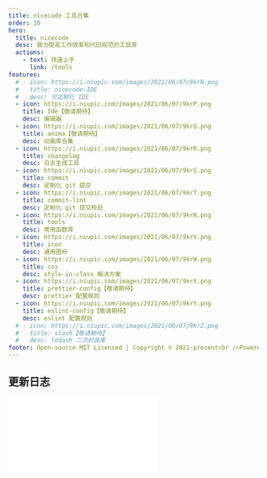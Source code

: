 ```yaml
---
title: nicecode 工具合集
order: 10
hero:
  title: nicecode
  desc: 致力提高工作效率和代码规范的工具库
  actions:
    - text: 快速上手
      link: /tools
features:
  # - icon: https://i.niupic.com/images/2021/06/07/9krN.png
  #   title: nicecode-IDE
  #   desc: 可定制化 IDE
  - icon: https://i.niupic.com/images/2021/06/07/9krP.png
    title: Ide【敬请期待】
    desc: 编辑器
  - icon: https://i.niupic.com/images/2021/06/07/9krQ.png
    title: anima【敬请期待】
    desc: 动画库合集
  - icon: https://i.niupic.com/images/2021/06/07/9krR.png
    title: changelog
    desc: 日志生成工具
  - icon: https://i.niupic.com/images/2021/06/07/9krS.png
    title: commit
    desc: 定制化 git 提交
  - icon: https://i.niupic.com/images/2021/06/07/9krT.png
    title: commit-lint
    desc: 定制化 git 提交校验
  - icon: https://i.niupic.com/images/2021/06/07/9krN.png
    title: tools
    desc: 常用函数库
  - icon: https://i.niupic.com/images/2021/06/07/9krV.png
    title: icon
    desc: 通用图标
  - icon: https://i.niupic.com/images/2021/06/07/9krW.png
    title: css
    desc: style-in-class 解决方案
  - icon: https://i.niupic.com/images/2021/06/07/9krX.png
    title: prettier-config【敬请期待】
    desc: prettier 配置规则
  - icon: https://i.niupic.com/images/2021/06/07/9krY.png
    title: eslint-config【敬请期待】
    desc: eslint 配置规则
  # - icon: https://i.niupic.com/images/2021/06/07/9krZ.png
  #   title: slash【敬请期待】
  #   desc: lodash 二次封装库
footer: Open-source MIT Licensed | Copyright © 2021-present<br />Powered by json
---
```


## 更新日志

<embed src="../changelog.md"></embed>
